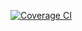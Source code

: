 [![Coverage CI](https://github.com/levysantiago/open-coding-tests-with-jest/actions/workflows/coverage.yml/badge.svg)](https://github.com/levysantiago/open-coding-tests-with-jest/actions/workflows/coverage.yml)
